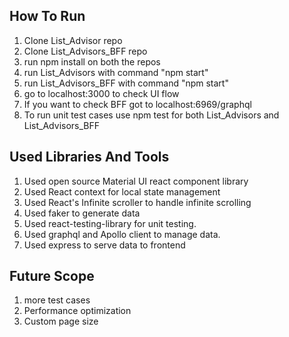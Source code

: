 ## How To Run

1. Clone List_Advisor repo
2. Clone List_Advisors_BFF repo
3. run npm install on both the repos
4. run List_Advisors with command "npm start"
5. run List_Advisors_BFF with command "npm start"
6. go to localhost:3000 to check UI flow
7. If you want to check BFF got to localhost:6969/graphql
8. To run unit test cases use npm test for both List_Advisors and List_Advisors_BFF

## Used Libraries And Tools

1. Used open source Material UI react component library
2. Used React context for local state management
3. Used React's Infinite scroller to handle infinite scrolling
4. Used faker to generate data
5. Used react-testing-library for unit testing.
6. Used graphql and Apollo client to manage data.
7. Used express to serve data to frontend

## Future Scope
1. more test cases
2. Performance optimization
3. Custom page size